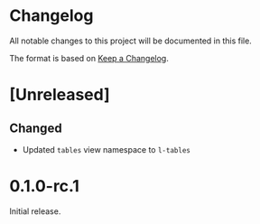 # Changelog

All notable changes to this project will be documented in this file.

The format is based on [Keep a Changelog](https://keepachangelog.com/en/1.0.0/).

# [Unreleased]

## Changed

- Updated `tables` view namespace to `l-tables`

# 0.1.0-rc.1

Initial release.
